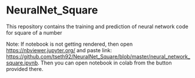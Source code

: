 # NeuralNet_Square
This repository contains the training and prediction of neural network code for square of a number

Note: If notebook is not getting rendered, then open https://nbviewer.jupyter.org/ and paste link: https://github.com/tseth92/NeuralNet_Square/blob/master/neural_network_square.ipynb. Then you can open notebook in colab from the button provided there.
